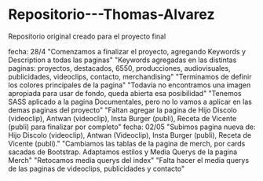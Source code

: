 # Repositorio---Thomas-Alvarez
Repositorio original creado para el proyecto final

fecha: 28/4 "Comenzamos a finalizar el proyecto, agregando Keywords y Description a todas las paginas" 
"Keywords agregadas en las distintas paginas: proyectos, destacados, 6550, producciones, audiovisuales, publicidades, videoclips, contacto, merchandising" 
"Terminamos de definir los colores principales de la pagina" 
"Todavía no encontramos una imagen apropiada para usar de fondo, queda abierta esa posibilidad" 
"Tenemos SASS aplicado a la pagina Documentales, pero no lo vamos a aplicar en las demas paginas del proyecto"
"Faltan agregar la pagina de Hijo Discolo (videoclip), Antwan (videoclip), Insta Burger (publi), Receta de Vicente (publi) para finalizar por completo"
fecha: 02/05
"Subimos pagina nueva de: Hijo Discolo (videoclip), Antwan (Videoclip), Insta Burger (publi), Receta de Vicente (publi)."
"Cambiamos las tablas de la pagina de merch, por cards sacadas de Bootstrap. Adaptamos estilos y Media Querys de la pagina Merch"
"Retocamos media querys del index"
"Falta hacer el media querys de las paginas de videoclips, publicidades y contacto"
